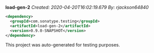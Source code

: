 **load-gen-2**
_Created: 2020-04-20T16:02:19.679_
_By: rjackson64840_

```xml
<dependency>
  <groupId>com.sonatype.testing</groupId>
  <artifactId>load-gen-2</artifactId>
  <version>0.9.0-SNAPSHOT</version>
</dependency>
```

This project was auto-generated for testing purposes.
